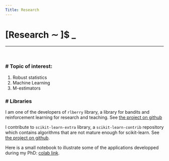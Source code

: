 ```yaml
---
Title: Research
---
```


# [Research ∼ ]$ _

---
&nbsp;

### \# Topic of interest:
1. Robust statistics
2. Machine Learning
3. M-estimators

### \# Libraries

I am one of the developers of `rlberry` library, a library for bandits and reinforcement learning for research and teaching. See [the project on github](https://github.com/rlberry-py/rlberry)

I contribute to `scikit-learn-extra` library, a `scikit-learn-contrib` repository which contains algorithms that are not mature enough for scikit-learn. See [the project on github](https://github.com/scikit-learn-contrib/scikit-learn-extra).

Here is a small notebook to illustrate some of the applications developped during my PhD: [colab link](https://colab.research.google.com/drive/1yyGCgmif1EXBNLBgM0DaZvPLyHuJW8zf?usp=sharing).

